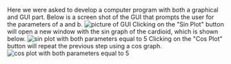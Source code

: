 Here we were asked to develop a computer program with both a graphical and GUI part. Below is a screen shot of the GUI that prompts the user for the parameters of a and b.
![picture of GUI]((https://github.com/arthurphung01/ECE-4318-Group-5-Projects/blob/main/Project%203/Question%204/Images/GUI))
Clicking on the "Sin Plot" button will open a new window with the sin graph of the cardioid, which is shown below.
![sin plot with both parameters equal to 5](https://github.com/arthurphung01/ECE-4318-Group-5-Projects/blob/main/Project%203/Question%204/Images/sin%20graph)
Clicking on the "Cos Plot" button will repeat the previous step using a cos graph.
![cos plot with both parameters equal to 5](https://github.com/arthurphung01/ECE-4318-Group-5-Projects/blob/main/Project%203/Question%204/Images/cos%20graph)
